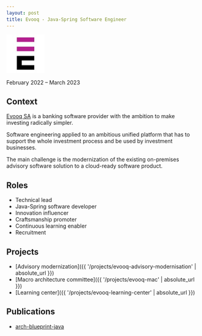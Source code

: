 ```yaml
---
layout: post
title: Evooq - Java-Spring Software Engineer
---
```


![](/public/images/evooq.jpeg)

February 2022 – March 2023

## Context

[Evooq SA](https://www.linkedin.com/company/evooq/) is a banking software provider with the ambition to make investing radically simpler.

Software engineering applied to an ambitious unified platform that has to support the whole investment process and be used by investment businesses.

The main challenge is the modernization of the existing on-premises advisory software solution to a cloud-ready software product.

## Roles

* Technical lead
* Java-Spring software developer
* Innovation influencer
* Craftsmanship promoter
* Continuous learning enabler
* Recruitment

## Projects

* [Advisory modernization]({{ '/projects/evooq-advisory-modernisation' | absolute_url }})
* [Macro architecture committee]({{ '/projects/evooq-mac' | absolute_url }})
* [Learning center]({{ '/projects/evooq-learning-center' | absolute_url }})

## Publications

* [arch-blueprint-java](https://github.com/vondacho/arch-blueprint-java)
  
